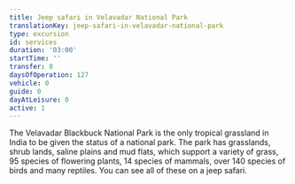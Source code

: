 ```yaml
---
title: Jeep safari in Velavadar National Park
translationKey: jeep-safari-in-velavadar-national-park
type: excursion
id: services
duration: '03:00'
startTime: ''
transfer: 0
daysOfOperation: 127
vehicle: 0
guide: 0
dayAtLeisure: 0
active: 1
---
```

The Velavadar Blackbuck National Park is the only tropical grassland in India to be given the status of a national park. The park has grasslands, shrub lands, saline plains and mud flats, which support a variety of grass, 95 species of flowering plants, 14 species of mammals, over 140 species of birds and many reptiles. You can see all of these on a jeep safari. 